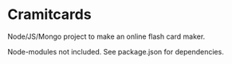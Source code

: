 # Cramitcards

Node/JS/Mongo project to make an online flash card maker. 

Node-modules not included. See package.json for dependencies.  
